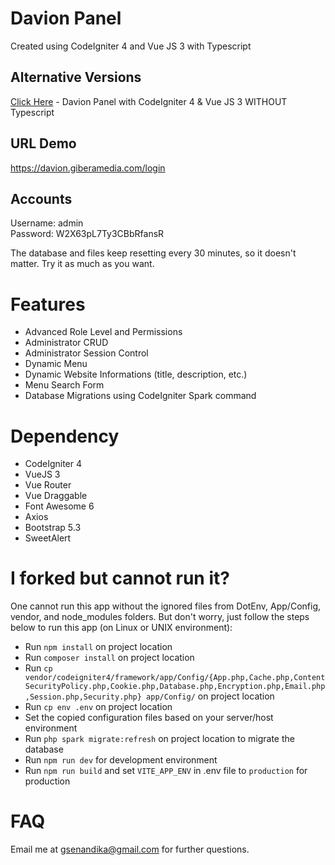 # Davion Panel
Created using CodeIgniter 4 and Vue JS 3 with Typescript

## Alternative Versions
[Click Here](https://github.com/ghivarra/davion-panel) - Davion Panel with CodeIgniter 4 & Vue JS 3 WITHOUT Typescript

## URL Demo
https://davion.giberamedia.com/login

## Accounts
Username: admin\
Password: W2X63pL7Ty3CBbRfansR

The database and files keep resetting every 30 minutes, so it doesn't matter. Try it as much as you want.

# Features
- Advanced Role Level and Permissions
- Administrator CRUD
- Administrator Session Control
- Dynamic Menu
- Dynamic Website Informations (title, description, etc.)
- Menu Search Form
- Database Migrations using CodeIgniter Spark command

# Dependency
- CodeIgniter 4
- VueJS 3
- Vue Router
- Vue Draggable
- Font Awesome 6
- Axios
- Bootstrap 5.3
- SweetAlert

# I forked but cannot run it?
One cannot run this app without the ignored files from DotEnv, App/Config, vendor, and node_modules folders. But don't worry, just follow the steps below to run this app (on Linux or UNIX environment):

- Run `npm install` on project location
- Run `composer install` on project location
- Run `cp vendor/codeigniter4/framework/app/Config/{App.php,Cache.php,ContentSecurityPolicy.php,Cookie.php,Database.php,Encryption.php,Email.php,Session.php,Security.php} app/Config/` on project location
- Run `cp env .env` on project location
- Set the copied configuration files based on your server/host environment
- Run `php spark migrate:refresh` on project location to migrate the database
- Run `npm run dev` for development environment
- Run `npm run build` and set `VITE_APP_ENV` in .env file to `production` for production

# FAQ
Email me at gsenandika@gmail.com for further questions.
